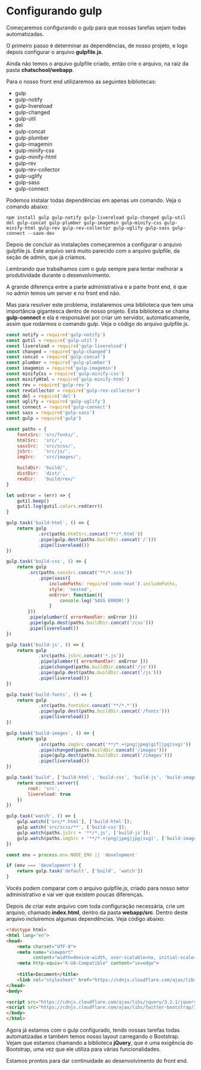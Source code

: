 # Configurando gulp

Começaremos configurando o gulp para que nossas tarefas sejam todas automatizadas.

O primeiro passo é determinar as dependências, de nosso projeto, e logo depois configurar o arquivo **gulpfile.js**. 

Ainda não temos o arquivo gulpfile criado, então crie o arquivo, na raiz da pasta **chatschool/webapp**.

Para o nosso front end utilizaremos as seguintes bibliotecas:

* gulp 
* gulp-notify 
* gulp-livereload 
* gulp-changed 
* gulp-util 
* del 
* gulp-concat 
* gulp-plumber 
* gulp-imagemin 
* gulp-minify-css 
* gulp-minify-html 
* gulp-rev 
* gulp-rev-collector 
* gulp-uglify 
* gulp-sass 
* gulp-connect

Podemos instalar todas dependências em apenas um comando. Veja o comando abaixo:

`npm install gulp gulp-notify gulp-livereload gulp-changed gulp-util del gulp-concat gulp-plumber gulp-imagemin gulp-minify-css gulp-minify-html gulp-rev gulp-rev-collector gulp-uglify gulp-sass gulp-connect --save-dev`

Depois de concluir as instalações começaremos a configurar o arquivo gulpfile.js. Este arquivo será muito parecido com o arquivo gulpfile, da seção de admin, que já criamos.

Lembrando que trabalhamos com o gulp sempre para tentar melhorar a produtividade durante o desenvolvimento.

A grande diferença entre a parte administrativa e a parte front end, é que no admin temos um server e no front end não.

Mas para resolver este problema, instalaremos uma biblioteca que tem uma importância gigantesca dentro de nosso projeto. Esta biblioteca se chama **gulp-connect** e ela é responsável por criar um servidor, automaticamente, assim que rodarmos o comando gulp. Veja o código do arquivo gulpfile.js.

```js
const notify = require('gulp-notify')
const gutil = require('gulp-util')
const livereload = require('gulp-livereload')
const changed = require('gulp-changed')
const concat = require('gulp-concat')
const plumber = require('gulp-plumber')
const imagemin = require('gulp-imagemin')
const minifyCss = require('gulp-minify-css')
const minifyHtml = require('gulp-minify-html')
const rev = require('gulp-rev')
const revCollector = require('gulp-rev-collector')
const del = require('del')
const uglify = require('gulp-uglify')
const connect = require('gulp-connect')
const sass = require('gulp-sass')
const gulp = require('gulp')

const paths = {
    fontsSrc: 'src/fonts/',
    htmlSrc:  'src/',
    sassSrc:  'src/scss/',
    jsSrc:    'src/js/',
    imgSrc:   'src/images/',

    buildDir: 'build/',    
    distDir:  'dist/',
    revDir:   'build/rev/'
}

let onError = (err) => {
	gutil.beep()
	gutil.log(gutil.colors.red(err))
}

gulp.task('build-html', () => {
    return gulp
            .src(paths.htmlSrc.concat('**/*.html'))
            .pipe(gulp.dest(paths.buildDir.concat('/')))
            .pipe(livereload())
})

gulp.task('build-css', () => {
    return gulp
    	.src(paths.sassSrc.concat('**/*.scss'))
            .pipe(sass({
                includePaths: require('node-neat').includePaths,
                style: 'nested',
                onError: function(){
                    console.log('SASS ERROR!')
                }
        }))
        .pipe(plumber({ errorHandler: onError }))
        .pipe(gulp.dest(paths.buildDir.concat('/css')))
        .pipe(livereload())
})

gulp.task('build-js', () => {
    return gulp
            .src(paths.jsSrc.concat('*.js'))
            .pipe(plumber({ errorHandler: onError }))
            .pipe(changed(paths.buildDir.concat('/js')))
            .pipe(gulp.dest(paths.buildDir.concat('/js')))
            .pipe(livereload())
})

gulp.task('build-fonts', () => {
    return gulp
            .src(paths.fontsSrc.concat('**/*.*'))
            .pipe(gulp.dest(paths.buildDir.concat('/fonts')))
            .pipe(livereload())
})

gulp.task('build-images', () => {
    return gulp
            .src(paths.imgSrc.concat('**/*.+(png|jpeg|gif|jpg|svg)'))
            .pipe(changed(paths.buildDir.concat('/images')))
            .pipe(gulp.dest(paths.buildDir.concat('/images')))
            .pipe(livereload())
})

gulp.task('build', ['build-html', 'build-css', 'build-js', 'build-images', 'build-fonts'], () => {
    return connect.server({
    	root: 'src',
    	livereload: true
    })
})

gulp.task('watch', () => {
    gulp.watch(['src/*.html'], ['build-html']);
    gulp.watch('src/scss/**', ['build-css']);
    gulp.watch(paths.jsSrc + '**/*.js', ['build-js']);
    gulp.watch(paths.imgSrc + '**/*.+(png|jpeg|jpg|svg)', ['build-images']);
})

const env = process.env.NODE_ENV || 'development'

if (env === 'development') {
    return gulp.task('default', ['build', 'watch'])
}
```

Vocês podem comparar com o arquivo gulpfile.js, criado para nosso setor administrativo e vai ver que existem poucas diferenças.

Depois de criar este arquivo com toda configuração necessária, crie um arquivo, chamado **index.html**, dentro da pasta **webapp/src**. Dentro deste arquivo incluiremos algumas dependências. Veja código abaixo:

```html
<!doctype html>
<html lang="en">
<head>
    <meta charset="UTF-8">
    <meta name="viewport"
          content="width=device-width, user-scalable=no, initial-scale=1.0, maximum-scale=1.0, minimum-scale=1.0">
    <meta http-equiv="X-UA-Compatible" content="ie=edge">
    
    <title>Document</title>
    <link rel="stylesheet" href="https://cdnjs.cloudflare.com/ajax/libs/twitter-bootstrap/3.3.7/css/bootstrap.min.css">
</head>
<body>

<script src="https://cdnjs.cloudflare.com/ajax/libs/jquery/3.2.1/jquery.min.js"></script>
<script src="https://cdnjs.cloudflare.com/ajax/libs/twitter-bootstrap/3.3.7/js/bootstrap.min.js"></script>
</body>
</html>
```

Agora já estamos com o gulp configurado, tendo nossas tarefas todas automatizadas e também temos nosso layout carregando o Bootstrap. Vejam que estamos chamando a biblioteca **jQuery**, que é uma exigência do Bootstrap, uma vez que ele utiliza para várias funcionalidades.

Estamos prontos para dar continuidade ao desenvolvimento do front end.
